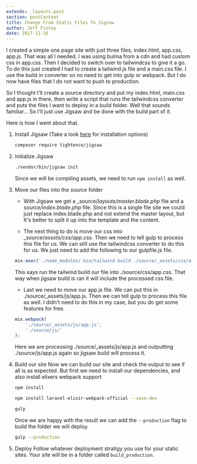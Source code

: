 ```yaml
---
extends: _layouts.post
section: postContent
title: Change From Static Files To Jigsaw
author: Jeff Finley
date: 2017-12-16
---
```


I created a simple one page site with just three files, index.html, app.css, app.js. That was all I needed. I was using bulma from a cdn and had custom css in app.css. Then I decided to switch over to tailwindcss to give it a go. To do this just created I had to create a tailwind.js file and a main.css file. I use the build in converter so no need to get into gulp or webpack. But I do now have files that I do not want to push to production.

So I thought I'll create a source directory and put my index.html, main.css and app.js in there, then write a script that runs the tailwindcss converter and puts the files I want to deploy in a build folder. Well that sounds familiar... So I'll just use Jigsaw and be done with the build part of it.

Here is how I went about that.

1. Install Jigsaw (Take a look [here](http://jigsaw.tighten.co/docs/installation/) for installation options)
    ```bash
    composer require tightenco/jigsaw
    ```

2. Initialize Jigsaw
    ```bash
    ./vendor/bin/jigsaw init
    ```
    Since we will be compiling assets, we need to run ```npm install``` as well.

3. Move our files into the _source_ folder
    - With Jigsaw we get a _source/_layouts/master.blade.php_ file and a _source/index.blade.php_ file. Since this is a single file site we could just replace index.blade.php and not extend the master layout, but It's better to split it up into the template and the content.

    - The next thing to do is move our css into _source/_assets/css/app.css_. Then we need to tell gulp to process this file for us. We can still use the tailwindcss converter to do this for us. We just need to add the following to our gulpfile.js file.
    ```js
    mix.exec('./node_modules/.bin/tailwind build ./source/_assets/css/app.css -c ./tailwind.js -o ./source/css/app.css');
    ```
    This says run the tailwind build our file into ./source/css/app.css. That way when jigsaw build is ran it will include the processed css file.

    - Last we need to move our app.js file. We can put this in ./source/_assets/js/app.js. Then we can tell gulp to process this file as well. I didn't need to do this in my case, but you do get some features for free.
    ```js
    mix.webpack(
        './source/_assets/js/app.js',
        './source/js/'
    );
    ```
    Here we are processing ./source/_assets/js/app.js and outputting ./source/js/app.js again so jigsaw build will process it.

4. Build our site
    Now we can build our site and check the output to see if all is as expected.
    But first we need to install our dependencies, and also install elixers webpack support
    ```bash
    npm install

    npm install laravel-elixir-webpack-official --save-dev

    gulp
    ```

    Once we are happy with the result we can add the `--production` flag to build the folder we will deploy.
    ```bash
    gulp --production
    ```

5. Deploy
    Follow whatever deployment stratigy you use for your static sites.  Your site will be in a folder called `build_production`.
